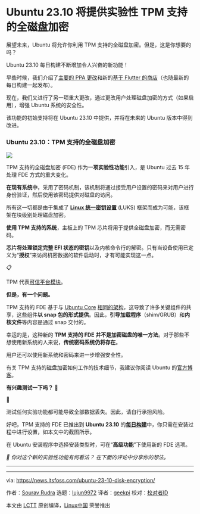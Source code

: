 [#]: subject: "Ubuntu 23.10 to Feature Experimental TPM-backed Full Disk Encryption"
[#]: via: "https://news.itsfoss.com/ubuntu-23-10-disk-encryption/"
[#]: author: "Sourav Rudra https://news.itsfoss.com/author/sourav/"
[#]: collector: "lujun9972/lctt-scripts-1693450080"
[#]: translator: "geekpi"
[#]: reviewer: " "
[#]: publisher: " "
[#]: url: " "

Ubuntu 23.10 将提供实验性 TPM 支持的全磁盘加密
======
展望未来，Ubuntu 将允许你利用 TPM 支持的全磁盘加密。但是，这是你想要的吗？

Ubuntu 23.10 每日构建不断增加令人兴奋的新功能！

早些时候，我们介绍了[主要的 PPA 更改][1]和新的[基于 Flutter 的商店][2]（也随最新的每日构建一起发布）。

现在，我们又进行了另一项重大更改，通过更改用户处理磁盘加密的方式（如果启用），增强 Ubuntu 系统的安全性。

该功能的初始支持将在 Ubuntu 23.10 中提供，并将在未来的 Ubuntu 版本中得到改进。

### Ubuntu 23.10：TPM 支持的全磁盘加密

![][4]

TPM 支持的全磁盘加密 (FDE) 作为**一项实验性功能**引入，是 Ubuntu 过去 15 年处理 FDE 方式的重大变化。

**在现有系统中**，采用了密码机制，该机制将通过接受用户设置的密码来对用户进行身份验证，然后使用该密码提供对磁盘的访问。

所有这一切都是由于集成了 **[Linux 统一密钥设置][5]** (LUKS) 框架而成为可能，该框架在块级别处理磁盘加密。

**使用 TPM 支持的系统**，主板上的 TPM 芯片将用于提供全磁盘加密，而无需密码。

**芯片将处理锁定完整 EFI 状态的密钥**以及内核命令行的解密。只有当设备使用已定义为“**授权**”来访问机密数据的软件启动时，才有可能实现这一点。

📋

TPM 代表[可信平台模块][6]。

**但是，有一个问题。**

TPM 支持的 FDE 基于与 [Ubuntu Core][8] [相同的架构][7]，这导致了许多关键组件的共享，这些组件**以 snap 包的形式提供**。因此，**引导加载程序**（shim/GRUB）和**内核文件**等内容是通过 snap 交付的。

幸运的是，这种新的 **TPM 支持的 FDE 并不是加密磁盘的唯一方法**。对于那些不想使用新系统的人来说，**传统密码系统仍将存在**。

用户还可以使用新系统和密码来进一步增强安全性。

有关 TPM 支持的磁盘加密如何工作的技术细节，我建议你阅读 Ubuntu 的[官方博客][9]。

**有兴趣测试一下吗？** 🤔

🚧

测试任何实验功能都可能导致全部数据丢失。因此，请自行承担风险。

好吧，TPM 支持的 FDE 已推出到 **Ubuntu 23.10** 的[**每日构建**][10]中，你只需在安装过程中进行设置，如本文中的截图所示。

在 Ubuntu 安装程序中选择安装类型时，可在“**高级功能**”下使用新的 FDE 选项。

_💬 你对这个新的实验性功能有何看法？ 在下面的评论中分享你的想法。_

* * *

--------------------------------------------------------------------------------

via: https://news.itsfoss.com/ubuntu-23-10-disk-encryption/

作者：[Sourav Rudra][a]
选题：[lujun9972][b]
译者：[geekpi](https://github.com/geekpi)
校对：[校对者ID](https://github.com/校对者ID)

本文由 [LCTT](https://github.com/LCTT/TranslateProject) 原创编译，[Linux中国](https://linux.cn/) 荣誉推出

[a]: https://news.itsfoss.com/author/sourav/
[b]: https://github.com/lujun9972
[1]: https://news.itsfoss.com/ubuntu-23-10-ppa/
[2]: https://news.itsfoss.com/ubuntu-23-10-ubuntu-store/
[3]: https://news.itsfoss.com/content/images/size/w256h256/2022/08/android-chrome-192x192.png
[4]: https://news.itsfoss.com/content/images/2023/09/Ubuntu_23.10_TPM_FDE.png
[5]: https://en.wikipedia.org/wiki/Linux_Unified_Key_Setup
[6]: https://en.wikipedia.org/wiki/Trusted_Platform_Module
[7]: https://ubuntu.com/core/docs/uc20/full-disk-encryption
[8]: https://ubuntu.com/core
[9]: https://ubuntu.com/blog/tpm-backed-full-disk-encryption-is-coming-to-ubuntu
[10]: https://cdimage.ubuntu.com/daily-live/current/
